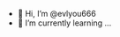 - 👋 Hi, I’m @evlyou666
- 🌱 I’m currently learning ...

<!---
werewolf26/werewolf26 is a ✨ special ✨ repository because its `README.md` (this file) appears on your GitHub profile.
You can click the Preview link to take a look at your changes.
--->
